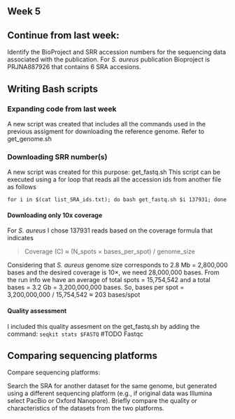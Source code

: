 ## Week 5
## Continue from last week:
  Identify the BioProject and SRR accession numbers for the sequencing data associated with the publication.
    For *S. aureus* publication Bioproject is PRJNA887926 that contains 6 SRA accesions. 
    
## Writing Bash scripts 
  ### Expanding code from last week
  A new script was created that includes all the commands used in the previous assigment for downloading the reference genome. Refer to get_genome.sh 
  ### Downloading SRR number(s)
  A new script was created for this purpose: get_fastq.sh
  This script can be executed using a for loop that reads all the accession ids from another file as follows 

  
  ``` 
  for i in $(cat list_SRA_ids.txt); do bash get_fastq.sh $i 137931; done
  ```
  
  
  #### Downloading only 10x coverage 
  For *S. aureus* I chose 137931 reads based on the coverage formula that indicates 
  > Coverage (C) ≈ (N_spots × bases_per_spot) / genome_size

  Considering that *S. aureus* genome size corresponds to 2.8 Mb = 2,800,000 bases and the desired coverage is 10×, we need 28,000,000 bases. From the run info we have an average of total spots = 15,754,542 and a total bases = 3.2 Gb = 3,200,000,000 bases. 
  So, bases per spot = 3,200,000,000 / 15,754,542 ≈ 203 bases/spot
  #### Quality assessment
  I included this quality assesment on the get_fastq.sh by adding the command: 
  ``` seqkit stats $FASTQ ```
    #TODO Fastqc
## Comparing sequencing platforms
Compare sequencing platforms:

Search the SRA for another dataset for the same genome, but generated using a different sequencing platform (e.g., if original data was Illumina select PacBio or Oxford Nanopore).
Briefly compare the quality or characteristics of the datasets from the two platforms.
